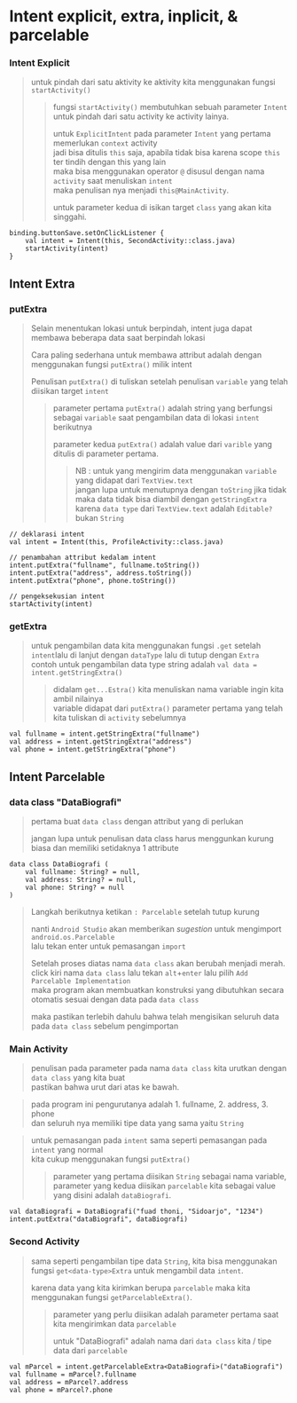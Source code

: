 # Intent explicit, extra, inplicit, & parcelable

### Intent Explicit

> untuk pindah dari satu aktivity ke aktivity kita menggunakan fungsi `startActivity()`
>> fungsi `startActivity()` membutuhkan sebuah parameter `Intent` untuk pindah dari satu activity ke activity lainya.
>> 
>> untuk `ExplicitIntent` pada parameter `Intent` yang pertama memerlukan `context` activity <br>
jadi bisa ditulis `this` saja, apabila tidak bisa karena scope `this` ter tindih dengan this yang lain <br>
maka bisa menggunakan operator `@` disusul dengan nama `activity` saat menuliskan `intent`<br>
maka penulisan nya menjadi `this@MainActivity`.
>>
>> untuk parameter kedua di isikan target `class` yang akan kita singgahi.

```
binding.buttonSave.setOnClickListener {
    val intent = Intent(this, SecondActivity::class.java)
    startActivity(intent)
}
```

## Intent Extra

### putExtra
> Selain menentukan lokasi untuk berpindah, intent juga dapat membawa beberapa data saat berpindah lokasi 
>
> Cara paling sederhana untuk membawa attribut adalah dengan menggunakan fungsi `putExtra()` milik intent
>
> Penulisan `putExtra()` di tuliskan setelah penulisan `variable` yang telah diisikan target `intent`
>> parameter pertama `putExtra()` adalah string yang berfungsi sebagai `variable` saat pengambilan data di lokasi `intent` berikutnya
>>
>> parameter kedua `putExtra()` adalah value dari `varible` yang ditulis di parameter pertama.
>>> NB : untuk yang mengirim data menggunakan `variable` yang didapat dari `TextView.text` <br>
jangan lupa untuk menutupnya dengan `toString` jika tidak maka data tidak bisa diambil dengan `getStringExtra` <br>
>> karena `data type` dari `TextView.text` adalah `Editable?` bukan `String`
```
// deklarasi intent
val intent = Intent(this, ProfileActivity::class.java)

// penambahan attribut kedalam intent
intent.putExtra("fullname", fullname.toString())
intent.putExtra("address", address.toString())
intent.putExtra("phone", phone.toString())

// pengeksekusian intent
startActivity(intent)

```

### getExtra
> untuk pengambilan data kita menggunakan fungsi `.get` setelah `intent`lalu di lanjut dengan `dataType` lalu di tutup dengan `Extra` <br>
contoh untuk pengambilan data type string adalah `val data = intent.getStringExtra()`
>> didalam `get...Estra()` kita menuliskan nama variable ingin kita ambil nilainya <br> 
variable didapat dari `putExtra()` parameter pertama yang telah kita tuliskan di `activity` sebelumnya
```
val fullname = intent.getStringExtra("fullname")
val address = intent.getStringExtra("address")
val phone = intent.getStringExtra("phone")
```

## Intent Parcelable

### data class "DataBiografi"

> pertama buat `data class` dengan attribut yang di perlukan
>
> jangan lupa untuk penulisan data class harus menggunkan kurung biasa dan memiliki setidaknya 1 attribute

```
data class DataBiografi (
    val fullname: String? = null,
    val address: String? = null,
    val phone: String? = null
)
```

> Langkah berikutnya ketikan `: Parcelable` setelah tutup kurung
>
> nanti `Android Studio` akan memberikan *sugestion* untuk mengimport `android.os.Parcelable` <br>
lalu tekan enter untuk  pemasangan `import`
>
> Setelah proses diatas nama `data class` akan berubah menjadi merah. <br>
click kiri nama `data class` lalu tekan `alt`+`enter` lalu pilih `Add Parcelable Implementation` <br>
maka program akan membuatkan konstruksi yang dibutuhkan secara otomatis sesuai dengan data pada `data class` <br>
>
> maka pastikan terlebih dahulu bahwa telah mengisikan seluruh data pada `data class` sebelum pengimportan

### Main Activity

> penulisan pada parameter pada nama `data class` kita urutkan dengan `data class` yang kita buat<br>
pastikan bahwa urut dari atas ke bawah.

> pada program ini pengurutanya adalah 1. fullname, 2. address, 3. phone <br>
dan seluruh nya memiliki tipe data yang sama yaitu `String`

> untuk pemasangan pada `intent` sama seperti pemasangan pada `intent` yang normal <br>
kita cukup menggunakan fungsi `putExtra()` <br>
>> parameter yang pertama diisikan `String` sebagai nama variable, <br>
parameter yang kedua diisikan `parcelable` kita sebagai value yang disini adalah `dataBiografi`.

```
val dataBiografi = DataBiografi("fuad thoni, "Sidoarjo", "1234")
intent.putExtra("dataBiografi", dataBiografi)
```

### Second Activity

> sama seperti pengambilan tipe data `String`, kita bisa menggunakan fungsi `get<data-type>Extra` untuk mengambil data `intent`.
> 
> karena data yang kita kirimkan berupa `parcelable` maka kita menggunakan fungsi `getParcelableExtra()`.
>> parameter yang perlu diisikan adalah parameter pertama saat kita mengirimkan data `parcelable`
>>
>> untuk "DataBiografi" adalah nama dari `data class` kita / tipe data dari `parcelable`

```
val mParcel = intent.getParcelableExtra<DataBiografi>("dataBiografi")
val fullname = mParcel?.fullname
val address = mParcel?.address
val phone = mParcel?.phone
```


